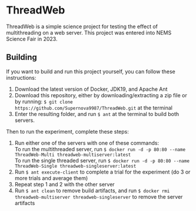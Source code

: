 # ThreadWeb

ThreadWeb is a simple science project for testing the effect of multithreading on a web server. This project was entered into NEMS Science Fair in 2023.

## Building

If you want to build and run this project yourself, you can follow these instructions:

1. Download the latest version of Docker, JDK19, and Apache Ant
2. Download this repository, either by downloading/extracting a zip file or by running: `$ git clone https://github.com/Supernova9987/ThreadWeb.git` at the terminal
3. Enter the resulting folder, and run `$ ant` at the terminal to build both servers.

Then to run the experiment, complete these steps:

1. Run either one of the servers with one of these commands: <br>
    To run the multithreaded server, run `$ docker run -d -p 80:80 --name ThreadWeb-Multi threadweb-multiserver:latest` <br>
    To run the single threaded server, run `$ docker run -d -p 80:80 --name ThreadWeb-Single threadweb-singleserver:latest`
2. Run `$ ant execute-client` to complete a trial for the experiment (do 3 or more trials and average them)
3. Repeat step 1 and 2 with the other server
4. Run `$ ant clean` to remove build artifacts, and run `$ docker rmi threadweb-multiserver threadweb-singleserver` to remove the server artifacts
